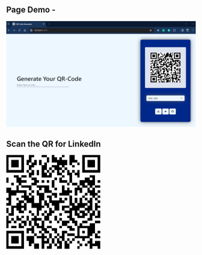 ## Page Demo -

<img   src = "./img/PageDemo.png">

## Scan the QR for LinkedIn

<img   src = "./img/QRCode.png">
